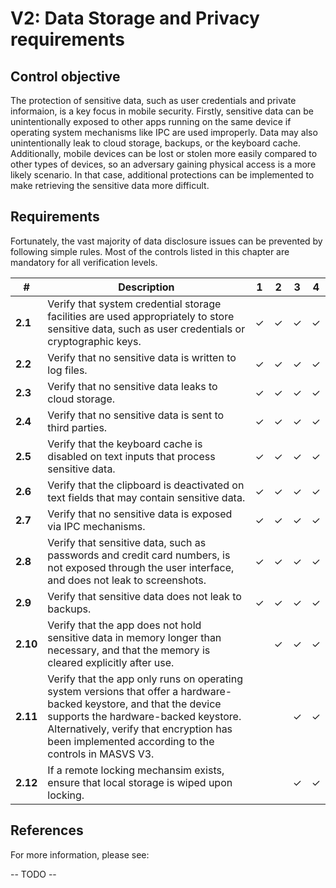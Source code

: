 # V2: Data Storage and Privacy requirements

## Control objective

The protection of sensitive data, such as user credentials and private informaion, is a key focus in mobile security. Firstly, sensitive data can be unintentionally exposed to other apps running on the same device if operating system mechanisms like IPC are used improperly. Data may also unintentionally leak to cloud storage, backups, or the keyboard cache. Additionally, mobile devices can be lost or stolen more easily compared to other types of devices, so an adversary gaining physical access is a more likely scenario. In that case, additional protections can be implemented to make retrieving the sensitive data more difficult.

## Requirements

Fortunately, the vast majority of data disclosure issues can be prevented by following simple rules. Most of the controls listed in this chapter are mandatory for all verification levels.

| # | Description | 1 | 2 | 3 | 4 |
| --- | --- | --- | --- | --- | --- |
| **2.1** | Verify that system credential storage facilities are used appropriately to store sensitive data, such as user credentials or cryptographic keys. | ✓ | ✓ | ✓ | ✓ |
| **2.2** | Verify that no sensitive data is written to log files. | ✓ | ✓ | ✓ | ✓ |
| **2.3** | Verify that no sensitive data leaks to cloud storage. | ✓ | ✓ | ✓ | ✓ |
| **2.4** | Verify that no sensitive data is sent to third parties. | ✓ | ✓ | ✓ | ✓ |
| **2.5** | Verify that the keyboard cache is disabled on text inputs that process sensitive data. | ✓ | ✓ | ✓ | ✓ |
| **2.6** | Verify that the clipboard is deactivated on text fields that may contain sensitive data. | ✓ | ✓ | ✓ | ✓ |
| **2.7** | Verify that no sensitive data is exposed via IPC mechanisms. | ✓ | ✓ | ✓ | ✓ |
| **2.8** | Verify that sensitive data, such as passwords and credit card numbers, is not exposed through the user interface, and does not leak to screenshots. | ✓ | ✓ | ✓ | ✓ |
| **2.9** | Verify that sensitive data does not leak to backups. | ✓ | ✓ | ✓ | ✓ |
| **2.10** | Verify that the app does not hold sensitive data in memory longer than necessary, and that the memory is cleared explicitly after use. |  | ✓ | ✓ | ✓ |
| **2.11** | Verify that the app only runs on operating system versions that offer a hardware-backed keystore, and that the device supports the hardware-backed keystore. Alternatively, verify that encryption has been implemented according to the controls in MASVS V3. |  |  | ✓ | ✓ |
| **2.12** | If a remote locking mechansim exists, ensure that local storage is wiped upon locking. |  |  | ✓ | ✓ |

## References

For more information, please see:

-- TODO --
